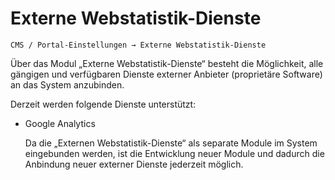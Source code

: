 # Externe Webstatistik-Dienste

```CMS / Portal-Einstellungen → Externe Webstatistik-Dienste```

Über das Modul „Externe Webstatistik-Dienste“ besteht die Möglichkeit, alle gängigen und verfügbaren Dienste externer Anbieter (proprietäre Software) an das System anzubinden.

Derzeit werden folgende Dienste unterstützt:

* Google Analytics

    Da die „Externen Webstatistik-Dienste“ als separate Module im System eingebunden werden, ist die Entwicklung neuer Module und dadurch die Anbindung neuer externer Dienste jederzeit möglich.